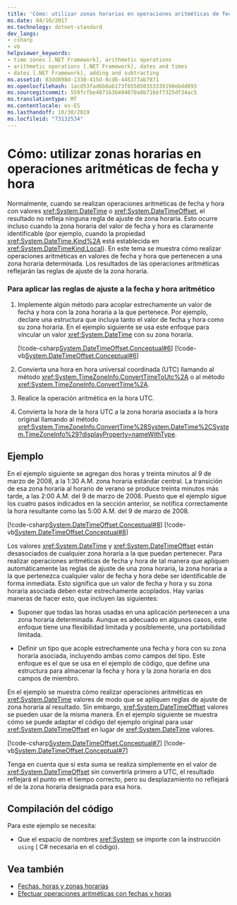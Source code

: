 ```yaml
---
title: 'Cómo: utilizar zonas horarias en operaciones aritméticas de fecha y hora'
ms.date: 04/10/2017
ms.technology: dotnet-standard
dev_langs:
- csharp
- vb
helpviewer_keywords:
- time zones [.NET Framework], arithmetic operations
- arithmetic operations [.NET Framework], dates and times
- dates [.NET Framework], adding and subtracting
ms.assetid: 83dd898d-1338-415d-8cd6-445377ab7871
ms.openlocfilehash: 1acd53fad6b0ab173f855850353339190ebdd893
ms.sourcegitcommit: 559fcfbe4871636494870a8b716bf7325df34ac5
ms.translationtype: MT
ms.contentlocale: es-ES
ms.lasthandoff: 10/30/2019
ms.locfileid: "73132534"
---
```

# <a name="how-to-use-time-zones-in-date-and-time-arithmetic"></a>Cómo: utilizar zonas horarias en operaciones aritméticas de fecha y hora

Normalmente, cuando se realizan operaciones aritméticas de fecha y hora con valores <xref:System.DateTime> o <xref:System.DateTimeOffset>, el resultado no refleja ninguna regla de ajuste de zona horaria. Esto ocurre incluso cuando la zona horaria del valor de fecha y hora es claramente identificable (por ejemplo, cuando la propiedad <xref:System.DateTime.Kind%2A> está establecida en <xref:System.DateTimeKind.Local>). En este tema se muestra cómo realizar operaciones aritméticas en valores de fecha y hora que pertenecen a una zona horaria determinada. Los resultados de las operaciones aritméticas reflejarán las reglas de ajuste de la zona horaria.

### <a name="to-apply-adjustment-rules-to-date-and-time-arithmetic"></a>Para aplicar las reglas de ajuste a la fecha y hora aritmético

1. Implemente algún método para acoplar estrechamente un valor de fecha y hora con la zona horaria a la que pertenece. Por ejemplo, declare una estructura que incluya tanto el valor de fecha y hora como su zona horaria. En el ejemplo siguiente se usa este enfoque para vincular un valor <xref:System.DateTime> con su zona horaria.

   [!code-csharp[System.DateTimeOffset.Conceptual#6](../../../samples/snippets/csharp/VS_Snippets_CLR_System/system.DateTimeOffset.Conceptual/cs/Conceptual6.cs#6)]
   [!code-vb[System.DateTimeOffset.Conceptual#6](../../../samples/snippets/visualbasic/VS_Snippets_CLR_System/system.DateTimeOffset.Conceptual/vb/Conceptual6.vb#6)]

2. Convierta una hora en hora universal coordinada (UTC) llamando al método <xref:System.TimeZoneInfo.ConvertTimeToUtc%2A> o al método <xref:System.TimeZoneInfo.ConvertTime%2A>.

3. Realice la operación aritmética en la hora UTC.

4. Convierta la hora de la hora UTC a la zona horaria asociada a la hora original llamando al método <xref:System.TimeZoneInfo.ConvertTime%28System.DateTime%2CSystem.TimeZoneInfo%29?displayProperty=nameWithType>.

## <a name="example"></a>Ejemplo

En el ejemplo siguiente se agregan dos horas y treinta minutos al 9 de marzo de 2008, a la 1:30 A.M. zona horaria estándar central. La transición de esa zona horaria al horario de verano se produce treinta minutos más tarde, a las 2:00 A.M. del 9 de marzo de 2008. Puesto que el ejemplo sigue los cuatro pasos indicados en la sección anterior, se notifica correctamente la hora resultante como las 5:00 A.M. del 9 de marzo de 2008.

[!code-csharp[System.DateTimeOffset.Conceptual#8](../../../samples/snippets/csharp/VS_Snippets_CLR_System/system.DateTimeOffset.Conceptual/cs/Conceptual8.cs#8)]
[!code-vb[System.DateTimeOffset.Conceptual#8](../../../samples/snippets/visualbasic/VS_Snippets_CLR_System/system.DateTimeOffset.Conceptual/vb/Conceptual8.vb#8)]

Los valores <xref:System.DateTime> y <xref:System.DateTimeOffset> están desasociados de cualquier zona horaria a la que puedan pertenecer. Para realizar operaciones aritméticas de fecha y hora de tal manera que apliquen automáticamente las reglas de ajuste de una zona horaria, la zona horaria a la que pertenezca cualquier valor de fecha y hora debe ser identificable de forma inmediata. Esto significa que un valor de fecha y hora y su zona horaria asociada deben estar estrechamente acoplados. Hay varias maneras de hacer esto, que incluyen las siguientes:

- Suponer que todas las horas usadas en una aplicación pertenecen a una zona horaria determinada. Aunque es adecuado en algunos casos, este enfoque tiene una flexibilidad limitada y posiblemente, una portabilidad limitada.

- Definir un tipo que acople estrechamente una fecha y hora con su zona horaria asociada, incluyendo ambas como campos del tipo. Este enfoque es el que se usa en el ejemplo de código, que define una estructura para almacenar la fecha y hora y la zona horaria en dos campos de miembro.

En el ejemplo se muestra cómo realizar operaciones aritméticas en <xref:System.DateTime> valores de modo que se apliquen reglas de ajuste de zona horaria al resultado. Sin embargo, <xref:System.DateTimeOffset> valores se pueden usar de la misma manera. En el ejemplo siguiente se muestra cómo se puede adaptar el código del ejemplo original para usar <xref:System.DateTimeOffset> en lugar de <xref:System.DateTime> valores.

[!code-csharp[System.DateTimeOffset.Conceptual#7](../../../samples/snippets/csharp/VS_Snippets_CLR_System/system.DateTimeOffset.Conceptual/cs/Conceptual6.cs#7)]
[!code-vb[System.DateTimeOffset.Conceptual#7](../../../samples/snippets/visualbasic/VS_Snippets_CLR_System/system.DateTimeOffset.Conceptual/vb/Conceptual6.vb#7)]

Tenga en cuenta que si esta suma se realiza simplemente en el valor de <xref:System.DateTimeOffset> sin convertirla primero a UTC, el resultado reflejará el punto en el tiempo correcto, pero su desplazamiento no reflejará el de la zona horaria designada para esa hora.

## <a name="compiling-the-code"></a>Compilación del código

Para este ejemplo se necesita:

- Que el espacio de nombres <xref:System> se importe con la instrucción `using` ( C# necesaria en el código).

## <a name="see-also"></a>Vea también

- [Fechas, horas y zonas horarias](../../../docs/standard/datetime/index.md)
- [Efectuar operaciones aritméticas con fechas y horas](../../../docs/standard/datetime/performing-arithmetic-operations.md)
